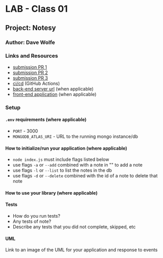 # LAB - Class 01

## Project: Notesy

### Author: Dave Wolfe

### Links and Resources

- [submission PR 1](https://github.com/wolfes-401-advanced-javascript/notes/pull/1)
- [submission PR 2](https://github.com/wolfes-401-advanced-javascript/notes/pull/2)
- [submission PR 3](https://github.com/wolfes-401-advanced-javascript/notes/pull/3)
- [ci/cd](http://xyz.com) (GitHub Actions)
- [back-end server url](http://xyz.com) (when applicable)
- [front-end application](http://xyz.com) (when applicable)

### Setup

#### `.env` requirements (where applicable)

- `PORT` - 3000
- `MONGODB_ATLAS_URI` - URL to the running mongo instance/db

#### How to initialize/run your application (where applicable)

- `node index.js` must include flags listed below
- use flags `-a` or `--add` combined with a note in "" to add a note
- use flags `-l` or `--list` to list the notes in the db
- use flags `-d` or `--delete` combined with the id of a note to delete that note

#### How to use your library (where applicable)

#### Tests

- How do you run tests?
- Any tests of note?
- Describe any tests that you did not complete, skipped, etc

#### UML

Link to an image of the UML for your application and response to events
